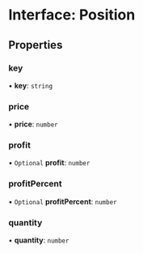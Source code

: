 # Interface: Position

## Properties

### key

• **key**: `string`

### price

• **price**: `number`

### profit

• `Optional` **profit**: `number`

### profitPercent

• `Optional` **profitPercent**: `number`

### quantity

• **quantity**: `number`
